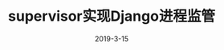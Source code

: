 ---
title: supervisor实现Django进程监管
toc: true
date: 2019-3-15
description: 
category: 
 - 后端
tag:
 - python
---
